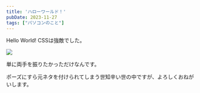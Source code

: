 ```yaml
---
title: 'ハローワールド！'
pubDate: 2023-11-27
tags: ["パソコンのこと"]
---
```


Hello World! CSSは強敵でした。  

![](@/images/2023-11-27-r01.png)

単に両手を振りたかっただけなんです。  

ポーズにすら元ネタを付けられてしまう世知辛い世の中ですが、よろしくおねがいします。
